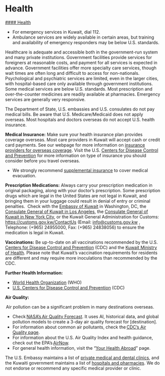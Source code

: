 # Health

[#### Health](javascript:void(0); "Health")

* For emergency services in Kuwait, dial 112.
* Ambulance services are widely available in certain areas, but training and availability of emergency responders may be below U.S. standards.

Healthcare is adequate and accessible both in the government-run system and many private institutions. Government facilities provide services for foreigners at reasonable costs, and payment for all services is expected in advance. Government facilities offer more specialty care services, though wait times are often long and difficult to access for non-nationals. Psychological and psychiatric services are limited, even in the larger cities, with hospital-based care only available through government institutions. Some medical services are below U.S. standards. Most prescription and over-the-counter medicines are readily available at pharmacies. Emergency services are generally very responsive.

The Department of State, U.S. embassies and U.S. consulates do not pay medical bills. Be aware that U.S. Medicare/Medicaid does not apply overseas. Most hospitals and doctors overseas do not accept U.S. health insurance.

**Medical Insurance:** Make sure your health insurance plan provides coverage overseas. Most care providers in Kuwait will accept cash or credit card payments. See our webpage for more information on [insurance providers for overseas coverage](https://travel.state.gov/content/travel/en/international-travel/before-you-go/your-health-abroad/Insurance_Coverage_Overseas.html?cq_ck=1708701048867). Visit the U.S. [Centers for Disease Control and Prevention](https://wwwnc.cdc.gov/travel/page/insurance) for more information on type of insurance you should consider before you travel overseas.

* We strongly recommend [supplemental insurance](https://travel.state.gov/content/travel/en/international-travel/before-you-go/your-health-abroad/Insurance_Coverage_Overseas.html?cq_ck=1708701048867) to cover medical evacuation.

**Prescription Medications:** Always carry your prescription medication in original packaging, along with your doctor’s prescription. Some prescription drugs which are legal in the United States are not legal in Kuwait, and bringing them in your luggage could result in denial of entry or criminal penalties.  Check with the [Embassy of Kuwait](https://washington.mofa.gov.kw/en/) in Washington, DC, the [Consulate General of Kuwait in Los Angeles](https://washington.mofa.gov.kw/en/consular-section-jurisdictions-in-the-usa/), the [Consulate General of Kuwait in New York City](https://washington.mofa.gov.kw/en/consular-section-jurisdictions-in-the-usa/), or the Kuwait General Administration for Customs: <https://customs.gov.kw/ContactUs> (Email: [info@customs.gov.kw](mailto:info@customs.gov.kw) , Telephone: (+965) 24955000, Fax: (+965) 24838056) to ensure the medication is legal in Kuwait.

**Vaccinations:** Be up-to-date on all vaccinations recommended by the U.S. [Centers for Disease Control and Prevention](https://wwwnc.cdc.gov/travel/destinations/traveler/none/kuwait) (CDC) and the [Kuwait Ministry of Health](https://www.e.gov.kw/sites/kgoEnglish/Pages/CitizensResidents/Health/BasicVaccinationsInKuwait.aspx). Please note that Kuwait’s vaccination requirements for residents are different and may require more inoculations than recommended by the CDC.

**Further Health Information:**

* [World Health Organization](https://www.who.int/countries/kwt/) (WHO)
* [U.S. Centers for Disease Control and Prevention](https://wwwnc.cdc.gov/travel/destinations/traveler/none/kuwait?s_cid=ncezid-dgmq-travel-single-001) (CDC)

**Air Quality:**

 Air pollution can be a significant problem in many destinations overseas.

* Check [NASA’s Air Quality Forecast](https://aeronet.gsfc.nasa.gov/new_web/aqforecast). It uses AI, historical data, and global pollution models to create a 3-day air quality forecast for [destination].
* For information about common air pollutants, check the [CDC’s Air Quality page](https://www.cdc.gov/air-quality/pollutants/).
* For information about the U.S. Air Quality Index and health guidance, check out the EPA’s [AirNow](https://www.airnow.gov/aqi/aqi-basics/%22%20/t%20%22_blank%22%20/o%20%22https://travel.state.gov/content/travel/en/international-travel/International-Travel-Country-Information-Pages/Spain.html#ExternalPopup).
* For general health information, visit the “[Your Health Abroad](https://travel.state.gov/content/travel/en/international-travel/before-you-go/your-health-abroad.html)” page.

The U.S. Embassy maintains a list of [private medical and dental clinics](https://kw.usembassy.gov/private-hospitals-and-clinics/), and the Kuwaiti government maintains a list of [hospitals and pharmacies](https://www.e.gov.kw/sites/kgoenglish/Pages/Visitors/TourismInKuwait/EssintialServicesHospitals.aspx). We do not endorse or recommend any specific medical provider or clinic.